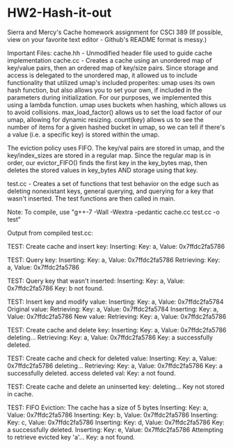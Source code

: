 # HW2-Hash-it-out
Sierra and Mercy's Cache homework assignment for CSCI 389 (If possible, view on your favorite text editor - Github's README format is messy.)

Important Files: 
cache.hh - Unmodified header file used to guide cache implementation
cache.cc - Creates a cache using an unordered map of key/value pairs, then an ordered map of key/size pairs.
Since storage and access is delegated to the unordered map, it allowed us to include functionality that utilized 
umap's included properites:
  umap uses its own hash function, but also allows you to set your own, if included in the parameters during initialization.
    For our purposes, we implemented this using a lambda function.
  umap uses buckets when hashing, which allows us to avoid collisions.
  max_load_factor() allows us to set the load factor of our umap, allowing for dynamic resizing.
  count(key) allows us to see the number of items for a given hashed bucket in umap, so we can tell if there's a value (i.e. a specific key) is stored within the umap.
  
The eviction policy uses FIFO. The key/val pairs are stored in umap, and the key/index_sizes are stored in a regular map. Since the regular map is in 
order, our evictor_FIFO() finds the first key in the key_bytes map, then deletes the stored values in key_bytes AND storage using that key.

test.cc - Creates a set of functions that test behavior on the edge such as deleting nonexistant keys, general querying, 
and querying for a key that wasn't inserted. The test functions are then called in main.

Note: To compile, use "g++-7 -Wall -Wextra -pedantic cache.cc test.cc -o test"

Output from compiled test.cc:

TEST: Create cache and insert key:
Inserting: Key: a, Value: 0x7ffdc2fa5786

TEST: Query key:
Inserting: Key: a, Value: 0x7ffdc2fa5786
Retrieving: Key: a, Value: 0x7ffdc2fa5786

TEST: Query key that wasn't inserted:
Inserting: Key: a, Value: 0x7ffdc2fa5786
Key: b not found.

TEST: Insert key and modify value:
Inserting: Key: a, Value: 0x7ffdc2fa5784
Original value: Retrieving: Key: a, Value: 0x7ffdc2fa5784
Inserting: Key: a, Value: 0x7ffdc2fa5786
New value: Retrieving: Key: a, Value: 0x7ffdc2fa5786

TEST: Create cache and delete key:
Inserting: Key: a, Value: 0x7ffdc2fa5786
deleting... Retrieving: Key: a, Value: 0x7ffdc2fa5786
Key: a successfully deleted.

TEST: Create cache and check for deleted value:
Inserting: Key: a, Value: 0x7ffdc2fa5786
deleting... 
Retrieving: Key: a, Value: 0x7ffdc2fa5786
Key: a successfully deleted.
access deleted val: Key: a not found.

TEST: Create cache and delete an uninserted key:
deleting... Key not stored in cache.

TEST: FIFO Eviction:
The cache has a size of 5 bytes
Inserting: Key: a, Value: 0x7ffdc2fa5786
Inserting: Key: b, Value: 0x7ffdc2fa5786
Inserting: Key: c, Value: 0x7ffdc2fa5786
Inserting: Key: d, Value: 0x7ffdc2fa5786
Key: a successfully deleted.
Inserting: Key: e, Value: 0x7ffdc2fa5786
Attempting to retrieve evicted key 'a'...
Key: a not found.

